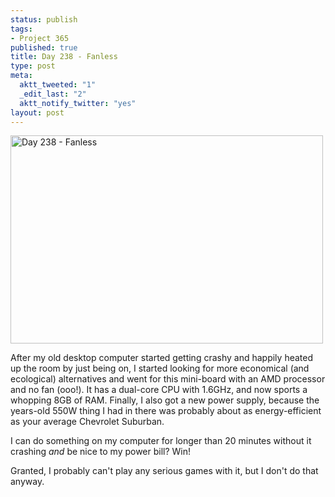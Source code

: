 ```yaml
--- 
status: publish
tags: 
- Project 365
published: true
title: Day 238 - Fanless
type: post
meta: 
  aktt_tweeted: "1"
  _edit_last: "2"
  aktt_notify_twitter: "yes"
layout: post
---
```

<a href="http://www.flickr.com/photos/freeed/6084427670/" title="Day 238 - Fanless by Fred​, on Flickr"><img src="http://farm7.static.flickr.com/6185/6084427670_517d2b028e.jpg" width="500" height="333" alt="Day 238 - Fanless"/></a>

After my old desktop computer started getting crashy and happily heated up the room by just being on, I started looking for more economical (and ecological) alternatives and went for this mini-board with an AMD processor and no fan (ooo!). It has a dual-core CPU with 1.6GHz, and now sports a whopping 8GB of RAM. Finally, I also got a new power supply, because the years-old 550W thing I had in there was probably about as energy-efficient as your average Chevrolet Suburban.

I can do something on my computer for longer than 20 minutes without it crashing <em>and</em> be nice to my power bill? Win!

Granted, I probably can't play any serious games with it, but I don't do that anyway.
